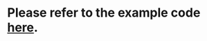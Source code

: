 # Please refer to the example code [here](https://github.com/supertokens/next.js/tree/canary/examples/with-supertokens).